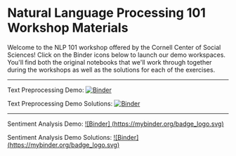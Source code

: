# Natural Language Processing 101 Workshop Materials

Welcome to the NLP 101 workshop offered by the Cornell Center of Social Sciences! Click on the Binder icons below to launch our demo workspaces. You'll find both the original notebooks that we'll work through together during the workshops as well as the solutions for each of the exercises. 

---

Text Preprocessing Demo: [![Binder](https://mybinder.org/badge_logo.svg)](https://mybinder.org/v2/gh/remypstewart/nlp_101_workshop/main?labpath=nlp_101_demo_1_text_preprocessing.ipynb)

Text Preprocessing Demo Solutions: [![Binder](https://mybinder.org/badge_logo.svg)](https://mybinder.org/v2/gh/remypstewart/nlp_101_workshop/main?labpath=nlp_101_demo_1_text_preprocessing_solutions.ipynb)

---

Sentiment Analysis Demo: [![Binder]
(https://mybinder.org/badge_logo.svg)](https://hub.gke2.mybinder.org/user/remypstewart-nlp_101_workshop-70fx8gha/doc/workspaces/auto-m/tree/nlp_101_demo_2_sentiment_analysis.ipynb)

Sentiment Analysis Demo Solutions: [![Binder]
(https://mybinder.org/badge_logo.svg)](https://mybinder.org/v2/gh/remypstewart/nlp_101_workshop/main?labpath=nlp_101_demo_2_sentiment_analysis_solutions.ipynb)
